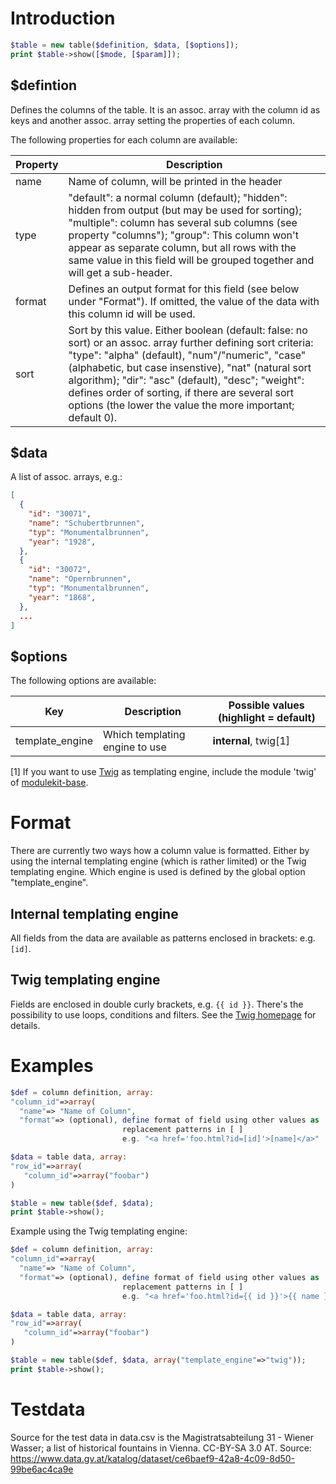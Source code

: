 Introduction
============
```php
$table = new table($definition, $data, [$options]);
print $table->show([$mode, [$param]]);
```

$defintion
----------
Defines the columns of the table. It is an assoc. array with the column id as
keys and another assoc. array setting the properties of each column.

The following properties for each column are available:

Property        | Description
----------------|-------------
name            | Name of column, will be printed in the header
type            | "default": a normal column (default); "hidden": hidden from output (but may be used for sorting); "multiple": column has several sub columns (see property "columns"); "group": This column won't appear as separate column, but all rows with the same value in this field will be grouped together and will get a sub-header.
format          | Defines an output format for this field (see below under "Format"). If omitted, the value of the data with this column id will be used.
sort            | Sort by this value. Either boolean (default: false: no sort) or an assoc. array further defining sort criteria: "type": "alpha" (default), "num"/"numeric", "case" (alphabetic, but case insenstive), "nat" (natural sort algorithm); "dir": "asc" (default), "desc"; "weight": defines order of sorting, if there are several sort options (the lower the value the more important; default 0).

$data
-----
A list of assoc. arrays, e.g.:

```json
[
  {
    "id": "30071",
    "name": "Schubertbrunnen",
    "typ": "Monumentalbrunnen",
    "year": "1928",
  },
  {
    "id": "30072",
    "name": "Opernbrunnen",
    "typ": "Monumentalbrunnen",
    "year": "1868",
  },
  ...
]
```

$options
--------
The following options are available:

Key             | Description | Possible values (highlight = default)
----------------|-------------|---------------------------------------
template_engine | Which templating engine to use | **internal**, twig[1]

[1] If you want to use [Twig](http://twig.sensiolabs.org/) as templating engine, include the module 'twig' of [modulekit-base](https://github.com/plepe/modulekit-base).

Format
======
There are currently two ways how a column value is formatted. Either by using
the internal templating engine (which is rather limited) or the Twig templating
engine. Which engine is used is defined by the global option "template_engine".

Internal templating engine
--------------------------
All fields from the data are available as patterns enclosed in brackets: e.g. `[id]`.

Twig templating engine
----------------------
Fields are enclosed in double curly brackets, e.g. `{{ id }}`. There's the
possibility to use loops, conditions and filters. See the [Twig
homepage](http://twig.sensiolabs.org/) for details.

Examples
========
```php
$def = column definition, array:
"column_id"=>array(
  "name"=> "Name of Column",
  "format"=> (optional), define format of field using other values as 
                         replacement patterns in [ ]
                         e.g. "<a href='foo.html?id=[id]'>[name]</a>"

$data = table data, array:
"row_id"=>array(
   "column_id"=>array("foobar")
)

$table = new table($def, $data);
print $table->show();
```

Example using the Twig templating engine:

```php
$def = column definition, array:
"column_id"=>array(
  "name"=> "Name of Column",
  "format"=> (optional), define format of field using other values as
                         replacement patterns in [ ]
                         e.g. "<a href='foo.html?id={{ id }}'>{{ name }}</a>"

$data = table data, array:
"row_id"=>array(
   "column_id"=>array("foobar")
)

$table = new table($def, $data, array("template_engine"=>"twig"));
print $table->show();
```

Testdata
========
Source for the test data in data.csv is the Magistratsabteilung 31 - Wiener
Wasser; a list of historical fountains in Vienna. CC-BY-SA 3.0 AT.
Source: https://www.data.gv.at/katalog/dataset/ce6baef9-42a8-4c09-8d50-99be6ac4ca9e
